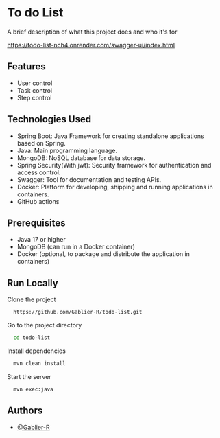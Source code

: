 
# To do List

A brief description of what this project does and who it's for

https://todo-list-nch4.onrender.com/swagger-ui/index.html

## Features

- User control
- Task control
- Step control



## Technologies Used
- Spring Boot: Java Framework for creating standalone applications based on Spring.
- Java: Main programming language.
- MongoDB: NoSQL database for data storage.
- Spring Security(With jwt): Security framework for authentication and access control.
- Swagger: Tool for documentation and testing APIs.
- Docker: Platform for developing, shipping and running applications in containers.
- GitHub actions
## Prerequisites
- Java 17 or higher
- MongoDB (can run in a Docker container)
- Docker (optional, to package and distribute the application in containers)
## Run Locally

Clone the project

```bash
  https://github.com/Gablier-R/todo-list.git
```

Go to the project directory

```bash
  cd todo-list
```

Install dependencies

```bash
  mvn clean install
```

Start the server

```bash
  mvn exec:java
```


## Authors

- [@Gablier-R](https://www.github.com/Gablier-R)

